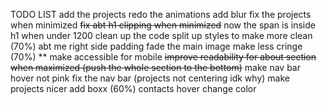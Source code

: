 TODO LIST
add the projects
redo the animations
add blur
fix the projects when minimized 
~~fix abt h1 clipping when minimized~~
now the span is inside h1 when under 1200
clean up the code split up styles to make more clean (70%)
abt me right side padding 
fade the main image
make less cringe (70%)
** make accessible for mobile
~~improve readability for about section when maximized (push the whole section to the bottom)~~
make nav bar hover not pink
fix the nav bar (projects not centering idk why)
make projects nicer add boxx (60%)
contacts hover change color
